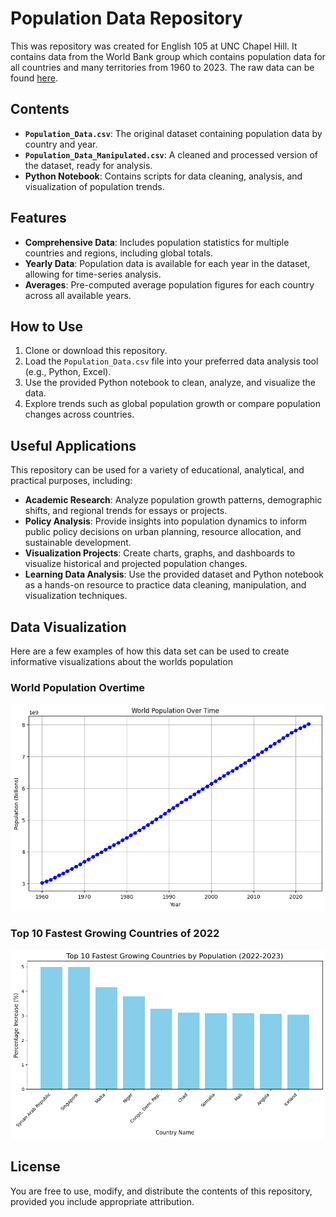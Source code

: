 # **Population Data Repository**

This was repository was created for English 105 at UNC Chapel Hill. It contains data from the World Bank group which contains population data for all countries and many territories from 1960 to 2023. The raw data can be found [here](/guides/content/editing-an-existing-page#modifying-front-matter). 

## **Contents**

- **`Population_Data.csv`**: The original dataset containing population data by country and year.
- **`Population_Data_Manipulated.csv`**: A cleaned and processed version of the dataset, ready for analysis.
- **Python Notebook**: Contains scripts for data cleaning, analysis, and visualization of population trends.

## **Features**

- **Comprehensive Data**: Includes population statistics for multiple countries and regions, including global totals.
- **Yearly Data**: Population data is available for each year in the dataset, allowing for time-series analysis.
- **Averages**: Pre-computed average population figures for each country across all available years.

## **How to Use**

1. Clone or download this repository.
2. Load the `Population_Data.csv` file into your preferred data analysis tool (e.g., Python, Excel).
3. Use the provided Python notebook to clean, analyze, and visualize the data.
4. Explore trends such as global population growth or compare population changes across countries.

## **Useful Applications**

This repository can be used for a variety of educational, analytical, and practical purposes, including:

- **Academic Research**: Analyze population growth patterns, demographic shifts, and regional trends for essays or projects.
- **Policy Analysis**: Provide insights into population dynamics to inform public policy decisions on urban planning, resource allocation, and sustainable development.
- **Visualization Projects**: Create charts, graphs, and dashboards to visualize historical and projected population changes.
- **Learning Data Analysis**: Use the provided dataset and Python notebook as a hands-on resource to practice data cleaning, manipulation, and visualization techniques.

## **Data Visualization**

Here are a few examples of how this data set can be used to create informative visualizations about the worlds population

### World Population Overtime

![image](Data/World_Population_Overtime.png)

### Top 10 Fastest Growing Countries of 2022

![image](Data/Top_Ten_Fastest_Growing_Countries.png)

## **License**

You are free to use, modify, and distribute the contents of this repository, provided you include appropriate attribution.
